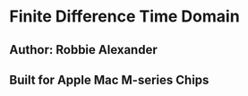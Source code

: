 # Finite Difference Time Domain 
## Author: Robbie Alexander 
## Built for Apple Mac M-series Chips

##
